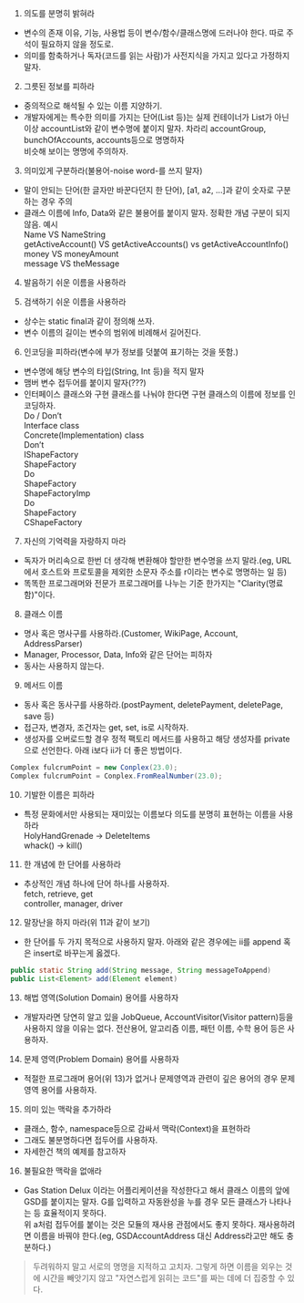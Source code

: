 1. 의도를 분명히 밝혀라  
 - 변수의 존재 이유, 기능, 사용법 등이 변수/함수/클래스명에 드러나야 한다. 따로 주석이 필요하지 않을 정도로.  
 - 의미를 함축하거나 독자(코드를 읽는 사람)가 사전지식을 가지고 있다고 가정하지 말자.

2. 그릇된 정보를 피하라  
 - 중의적으로 해석될 수 있는 이름 지양하기.  
 - 개발자에게는 특수한 의미를 가지는 단어(List 등)는 실제 컨테이너가 List가 아닌 이상 accountList와 같이 변수명에 붙이지 말자. 차라리 accountGroup, bunchOfAccounts, accounts등으로 명명하자  
비슷해 보이는 명명에 주의하자.  

3. 의미있게 구분하라(불용어-noise word-를 쓰지 말자)  
 - 말이 안되는 단어(한 글자만 바꾼다던지 한 단어), [a1, a2, …]과 같이 숫자로 구분하는 경우 주의  
 - 클래스 이름에 Info, Data와 같은 불용어를 붙이지 말자. 정확한 개념 구분이 되지 않음.
예시  
Name VS NameString  
getActiveAccount() VS getActiveAccounts() vs getActiveAccountInfo()  
money VS moneyAmount  
message VS theMessage  

4. 발음하기 쉬운 이름을 사용하라  

5. 검색하기 쉬운 이름을 사용하라  
 - 상수는 static final과 같이 정의해 쓰자.  
 - 변수 이름의 길이는 변수의 범위에 비례해서 길어진다.  

6. 인코딩을 피하라(변수에 부가 정보를 덧붙여 표기하는 것을 뜻함.)  
 - 변수명에 해당 변수의 타입(String, Int 등)을 적지 말자  
 - 맴버 변수 접두어를 붙이지 말자(???)  
 - 인터페이스 클래스와 구현 클래스를 나눠야 한다면 구현 클래스의 이름에 정보를 인코딩하자.  
Do / Don’t  
Interface class  
Concrete(Implementation) class  
Don’t  
IShapeFactory  
ShapeFactory  
Do  
ShapeFactory  
ShapeFactoryImp  
Do  
ShapeFactory  
CShapeFactory  

7. 자신의 기억력을 자랑하지 마라  
 - 독자가 머리속으로 한번 더 생각해 변환해야 할만한 변수명을 쓰지 말라.(eg, URL에서 호스트와 프로토콜을 제외한 소문자 주소를 r이라는 변수로 명명하는 일 등)  
 - 똑똑한 프로그래머와 전문가 프로그래머를 나누는 기준 한가지는 "Clarity(명료함)"이다.  

8. 클래스 이름  
 - 명사 혹은 명사구를 사용하라.(Customer, WikiPage, Account, AddressParser)  
 - Manager, Processor, Data, Info와 같은 단어는 피하자  
 - 동사는 사용하지 않는다.  

9. 메서드 이름  
 - 동사 혹은 동사구를 사용하라.(postPayment, deletePayment, deletePage, save 등)  
 - 접근자, 변경자, 조건자는 get, set, is로 시작하자.  
 - 생성자를 오버로드할 경우 정적 팩토리 메서드를 사용하고 해당 생성자를 private으로 선언한다. 아래 i보다 ii가 더 좋은 방법이다.  

````java 
Complex fulcrumPoint = new Conplex(23.0);  
Complex fulcrumPoint = Conplex.FromRealNumber(23.0);  
````

10. 기발한 이름은 피하라  
 - 특정 문화에서만 사용되는 재미있는 이름보다 의도를 분명히 표현하는 이름을 사용하라  
HolyHandGrenade → DeleteItems  
whack() → kill()  

11. 한 개념에 한 단어를 사용하라  
 - 추상적인 개념 하나에 단어 하나를 사용하자.  
fetch, retrieve, get  
controller, manager, driver  

12. 말장난을 하지 마라(위 11과 같이 보기)  
 - 한 단어를 두 가지 목적으로 사용하지 말자. 아래와 같은 경우에는 ii를 append 혹은 insert로 바꾸는게 옳겠다.

````java
public static String add(String message, String messageToAppend)  
public List<Element> add(Element element)  
````

13. 해법 영역(Solution Domain) 용어를 사용하자  
 - 개발자라면 당연히 알고 있을 JobQueue, AccountVisitor(Visitor pattern)등을 사용하지 않을 이유는 없다. 전산용어, 알고리즘 이름, 패턴 이름, 수학 용어 등은 사용하자.  

14. 문제 영역(Problem Domain) 용어를 사용하자  
 - 적절한 프로그래머 용어(위 13)가 없거나 문제영역과 관련이 깊은 용어의 경우 문제 영역 용어를 사용하자.  

15. 의미 있는 맥락을 추가하라  
 - 클래스, 함수, namespace등으로 감싸서 맥락(Context)을 표현하라  
 - 그래도 불분명하다면 접두어를 사용하자.  
 - 자세한건 책의 예제를 참고하자  

16. 불필요한 맥락을 없애라  
 - Gas Station Delux 이라는 어플리케이션을 작성한다고 해서 클래스 이름의 앞에 GSD를 붙이지는 말자. G를 입력하고 자동완성을 누를 경우 모든 클래스가 나타나는 등 효율적이지 못하다.  
위 a처럼 접두어를 붙이는 것은 모듈의 재사용 관점에서도 좋지 못하다. 재사용하려면 이름을 바꿔야 한다.(eg, GSDAccountAddress 대신 Address라고만 해도 충분하다.)  


> 두려워하지 말고 서로의 명명을 지적하고 고치자. 그렇게 하면 이름을 외우는 것에 시간을 빼앗기지 않고 "자연스럽게 읽히는 코드"를 짜는 데에 더 집중할 수 있다.  
